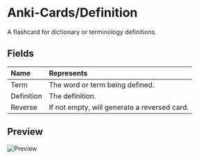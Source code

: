 # Anki-Cards/Definition
A flashcard for dictionary or terminology definitions.

## Fields

|Name|Represents|
|:--|:--|
|Term|The word or term being defined.|
|Definition|The definition.|
|Reverse|If not empty, will generate a reversed card.|

## Preview

![Preview](https://github.com/eth-p/Anki-Cards/raw/master/Definition/Preview.png)

